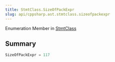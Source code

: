 ```yaml
---
title: StmtClass.SizeOfPackExpr
slug: api/cppsharp.ast.stmtclass.sizeofpackexpr
---
```

Enumeration Member in [StmtClass](/api/cppsharp/ast/stmtclass)

## Summary



```csharp
SizeOfPackExpr = 117
```


